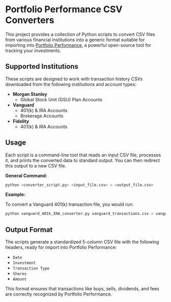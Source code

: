 # Portfolio Performance CSV Converters

This project provides a collection of Python scripts to convert CSV files from various financial institutions into a generic format suitable for importing into [Portfolio Performance](https://www.portfolio-performance.info/en/), a powerful open-source tool for tracking your investments.

## Supported Institutions

These scripts are designed to work with transaction history CSVs downloaded from the following institutions and account types:

*   **Morgan Stanley**
    *   Global Stock Unit (GSU) Plan Accounts
*   **Vanguard**
    *   401(k) & IRA Accounts
    *   Brokerage Accounts
*   **Fidelity**
    *   401(k) & IRA Accounts

## Usage

Each script is a command-line tool that reads an input CSV file, processes it, and prints the converted data to standard output. You can then redirect this output to a new CSV file.

**General Command:**

```bash
python <converter_script.py> <input_file.csv> > <output_file.csv>
```

**Example:**

To convert a Vanguard 401(k) transaction file, you would run:

```bash
python vanguard_401k_IRA_converter.py vanguard_transactions.csv > vanguard_pp_import.csv
```

## Output Format

The scripts generate a standardized 5-column CSV file with the following headers, ready for import into Portfolio Performance:

*   `Date`
*   `Investment`
*   `Transaction Type`
*   `Shares`
*   `Amount`

This format ensures that transactions like buys, sells, dividends, and fees are correctly recognized by Portfolio Performance.
